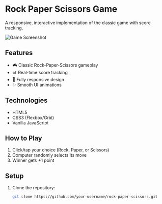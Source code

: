 # Rock Paper Scissors Game

A responsive, interactive implementation of the classic game with score tracking.

![Game Screenshot](./screenshot.png) <!-- Add a screenshot later -->

## Features
- 🎮 Classic Rock-Paper-Scissors gameplay
- 📊 Real-time score tracking
- 📱 Fully responsive design
- ✨ Smooth UI animations

## Technologies
- HTML5
- CSS3 (Flexbox/Grid)
- Vanilla JavaScript

## How to Play
1. Click/tap your choice (Rock, Paper, or Scissors)
2. Computer randomly selects its move
3. Winner gets +1 point

## Setup
1. Clone the repository:
   ```bash
   git clone https://github.com/your-username/rock-paper-scissors.git
